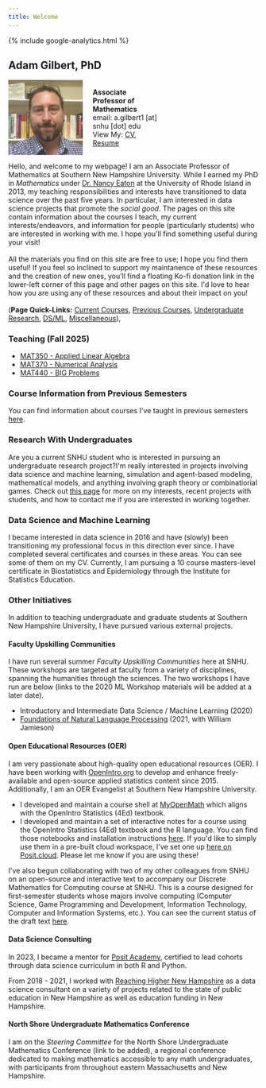 ```yaml
---
title: Welcome
---
```


<head><meta name="google-site-verification" content="lr62Arr9Q6oTjiKORylSFmyiwVnPL9PsQFJ3af-l7MY" />
{% include google-analytics.html %}
</head>

<script src='https://storage.ko-fi.com/cdn/scripts/overlay-widget.js'></script>
<script>
  kofiWidgetOverlay.draw('agmath', {
    'type': 'floating-chat',
    'floating-chat.donateButton.text': 'Support my work',
    'floating-chat.donateButton.background-color': '#794bc4',
    'floating-chat.donateButton.text-color': '#fff'
  });
</script>

## Adam Gilbert, PhD

<div style="display: flex; justify-content: space-between; align-items: center; flex-wrap: wrap;">
  <!-- Left Side: Your Info -->
  <div style="display: flex; align-items: center; max-width: 60%;">
    <img src="/SiteFiles/headshot.jpeg" alt="Headshot" width="150" style="margin-right: 20px;">
    <div>
      <p style="margin: 0;"><strong>Associate Professor of Mathematics</strong></p>
      <p style="margin: 0;">email: a.gilbert1 [at] snhu [dot] edu</p>
      <p style="margin: 0;">
        View My:
        <a href="https://drive.google.com/file/d/1MNpH4Z8H4rLJdybj7ntwOpgCtoPCQPg2/view?usp=sharing" target="_blank">CV</a>,
        <a href="https://agmath.github.io/SiteFiles/GilbertResume.html" title="Resume" target="_blank">Resume</a>
      </p>
    </div>
  </div>
</div>

Hello, and welcome to my webpage! I am an Associate Professor of Mathematics at Southern New Hampshire University. While I earned my PhD in *Mathematics* under [Dr. Nancy Eaton](http://www.math.uri.edu/~eaton/) at the University of Rhode Island in 2013, my teaching responsibilities and interests have transitioned to data science over the past five years. In particular, I am interested in data science projects that promote the *social good*. The pages on this site contain information about the courses I teach, my current interests/endeavors, and information for people (particularly students) who are interested in working with me. I hope you'll find something useful during your visit!<br/>
<br/>
All the materials you find on this site are free to use; I hope you find them useful! If you feel so inclined to support my maintanence of these resources and the creation of new ones, you'll find a floating Ko-fi donation link in the lower-left corner of this page and other pages on this site. I'd love to hear how you are using any of these resources and about their impact on you! <br/>
<br/>
(**Page Quick-Links:** [Current Courses](#currently-teaching), [Previous Courses](OldCourses.md), [Undergraduate Research](#research-with-undergraduates), [DS/ML](#data-science-and-machine-learning), [Miscellaneous](#other-initiatives)), 
  

### Teaching (Fall 2025)

+ [MAT350 - Applied Linear Algebra](LinearAlgebra.md)
+ [MAT370 - Numerical Analysis](NumericalAnalysis.md)
+ [MAT440 - BIG Problems](BIGproblems.md)

### Course Information from Previous Semesters

You can find information about courses I've taught in previous semesters [here](OldCourses.md).

### Research With Undergraduates

Are you a current SNHU student who is interested in pursuing an undergraduate research project?I'm really interested in projects involving data science and machine learning, simulation and agent-based modeling, mathematical models, and anything involving graph theory or combinatiorial games. Check out [this page](UGRmentor.md) for more on my interests, recent projects with students, and how to contact me if you are interested in working together.

### Data Science and Machine Learning

I became interested in data science in 2016 and have (slowly) been transitioning my professional focus in this direction ever since. I have completed several certificates and courses in these areas. You can see some of them on my CV. Currently, I am pursuing a 10 course masters-level certificate in Biostatistics and Epidemiology through the Institute for Statistics Education. 

### Other Initiatives

In addition to teaching undergraduate and graduate students at Southern New Hampshire University, I have pursued various external projects.

#### Faculty Upskilling Communities

I have run several summer *Faculty Upskilling Communities* here at SNHU. These workshops are targeted at faculty from a variety of disciplines, spanning the humanities through the sciences. The two workshops I have run are below (links to the 2020 ML Workshop materials will be added at a later date).  
+  Introductory and Intermediate Data Science / Machine Learning (2020) 
+  [Foundations of Natural Language Processing](https://agmath.github.io/FacultyUpskilling/) (2021, with William Jamieson)

#### Open Educational Resources (OER)

I am very passionate about high-quality open educational resources (OER). I have been working with [OpenIntro.org](https://www.openintro.org/) to develop and enhance freely-available and open-source applied statistics content since 2015. Additionally, I am an OER Evangelist at Southern New Hampshire University.
+ I developed and maintain a course shell at [MyOpenMath](https://www.myopenmath.com/) which aligns with the OpenIntro Statistics (4Ed) textbook.
+ I developed and maintain a set of interactive notes for a course using the OpenIntro Statistics (4Ed) textbook and the R language. You can find those notebooks and installation instructions [here](https://github.com/agmath/AppliedStatsInteractive). If you'd like to simply use them in a pre-built cloud workspace, I've set one up [here on Posit.cloud](https://posit.cloud/content/6328402). Please let me know if you are using these!

I've also begun collaborating with two of my other colleagues from SNHU on an open-source and interactive text to accompany our Discrete Mathematics for Computing course at SNHU. This is a course designed for first-semester students whose majors involve computing (Computer Science, Game Programming and Development, Information Technology, Computer and Information Systems, etc.). You can see the current status of the draft text [here](https://agmath.github.io/DiscreteMathForComputing/frontmatter.html).

#### Data Science Consulting

In 2023, I became a mentor for [Posit Academy](https://posit.co/products/enterprise/academy/), certified to lead cohorts through data science curriculum in both R and Python.

From 2018 - 2021, I worked with [Reaching Higher New Hampshire](https://reachinghighernh.org/) as a data science consultant on a variety of projects related to the state of public education in New Hampshire as well as education funding in New Hampshire.

#### North Shore Undergraduate Mathematics Conference

I am on the *Steering Committee* for the North Shore Undergraduate Mathematics Conference (link to be added), a regional conference dedicated to making mathematics accessible to any math undergraduates, with participants from throughout eastern Massachusetts and New Hampshire.


